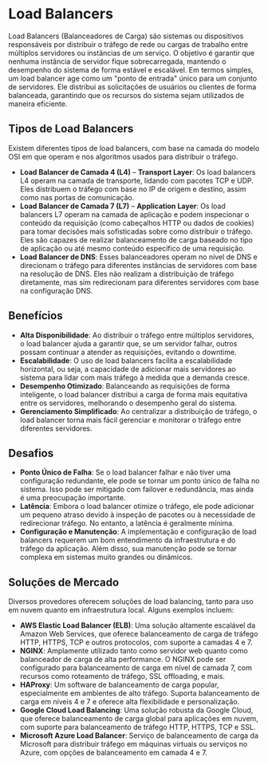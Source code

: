 # Load Balancers
Load Balancers (Balanceadores de Carga) são sistemas ou dispositivos responsáveis por distribuir o tráfego de rede ou cargas de trabalho entre múltiplos servidores ou instâncias de um serviço. O objetivo é garantir que nenhuma instância de servidor fique sobrecarregada, mantendo o desempenho do sistema de forma estável e escalável.
Em termos simples, um load balancer age como um "ponto de entrada" único para um conjunto de servidores. Ele distribui as solicitações de usuários ou clientes de forma balanceada, garantindo que os recursos do sistema sejam utilizados de maneira eficiente.

## Tipos de Load Balancers
Existem diferentes tipos de load balancers, com base na camada do modelo OSI em que operam e nos algoritmos usados para distribuir o tráfego.
- **Load Balancer de Camada 4 (L4)** – **Transport Layer**: Os load balancers L4 operam na camada de transporte, lidando com pacotes TCP e UDP. Eles distribuem o tráfego com base no IP de origem e destino, assim como nas portas de comunicação.
- **Load Balancer de Camada 7 (L7)** – **Application Layer**: Os load balancers L7 operam na camada de aplicação e podem inspecionar o conteúdo da requisição (como cabeçalhos HTTP ou dados de cookies) para tomar decisões mais sofisticadas sobre como distribuir o tráfego. Eles são capazes de realizar balanceamento de carga baseado no tipo de aplicação ou até mesmo conteúdo específico de uma requisição.
- **Load Balancer de DNS**: Esses balanceadores operam no nível de DNS e direcionam o tráfego para diferentes instâncias de servidores com base na resolução de DNS. Eles não realizam a distribuição de tráfego diretamente, mas sim redirecionam para diferentes servidores com base na configuração DNS.

## Benefícios
- **Alta Disponibilidade**: Ao distribuir o tráfego entre múltiplos servidores, o load balancer ajuda a garantir que, se um servidor falhar, outros possam continuar a atender as requisições, evitando o downtime.
- **Escalabilidade**: O uso de load balancers facilita a escalabilidade horizontal, ou seja, a capacidade de adicionar mais servidores ao sistema para lidar com mais tráfego à medida que a demanda cresce.
- **Desempenho Otimizado**: Balanceando as requisições de forma inteligente, o load balancer distribui a carga de forma mais equitativa entre os servidores, melhorando o desempenho geral do sistema.
- **Gerenciamento Simplificado**: Ao centralizar a distribuição de tráfego, o load balancer torna mais fácil gerenciar e monitorar o tráfego entre diferentes servidores.

## Desafios
- **Ponto Único de Falha**: Se o load balancer falhar e não tiver uma configuração redundante, ele pode se tornar um ponto único de falha no sistema. Isso pode ser mitigado com failover e redundância, mas ainda é uma preocupação importante.
- **Latência**: Embora o load balancer otimize o tráfego, ele pode adicionar um pequeno atraso devido à inspeção de pacotes ou à necessidade de redirecionar tráfego. No entanto, a latência é geralmente mínima.  
- **Configuração e Manutenção**: A implementação e configuração de load balancers requerem um bom entendimento da infraestrutura e do tráfego da aplicação. Além disso, sua manutenção pode se tornar complexa em sistemas muito grandes ou dinâmicos.

## Soluções de Mercado
Diversos provedores oferecem soluções de load balancing, tanto para uso em nuvem quanto em infraestrutura local. Alguns exemplos incluem:
- **AWS Elastic Load Balancer (ELB)**: Uma solução altamente escalável da Amazon Web Services, que oferece balanceamento de carga de tráfego HTTP, HTTPS, TCP e outros protocolos, com suporte a camadas 4 e 7.
- **NGINX**: Amplamente utilizado tanto como servidor web quanto como balanceador de carga de alta performance. O NGINX pode ser configurado para balanceamento de carga em nível de camada 7, com recursos como roteamento de tráfego, SSL offloading, e mais.
- **HAProxy**: Um software de balanceamento de carga popular, especialmente em ambientes de alto tráfego. Suporta balanceamento de carga em níveis 4 e 7 e oferece alta flexibilidade e personalização.
- **Google Cloud Load Balancing**: Uma solução robusta da Google Cloud, que oferece balanceamento de carga global para aplicações em nuvem, com suporte para balanceamento de tráfego HTTP, HTTPS, TCP e SSL.
- **Microsoft Azure Load Balancer**: Serviço de balanceamento de carga da Microsoft para distribuir tráfego em máquinas virtuais ou serviços no Azure, com opções de balanceamento em camada 4 e 7.  
